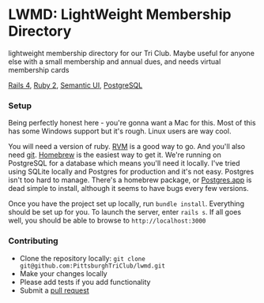 LWMD: LightWeight Membership Directory
====

lightweight membership directory for our Tri Club. Maybe useful for anyone else with a small membership and annual dues, and needs virtual membership cards

[Rails 4](http://rubyonrails.org/), [Ruby 2](https://www.ruby-lang.org/en/),
[Semantic UI](http://semantic-ui.com/), [PostgreSQL](http://www.postgresql.org/)

### Setup
Being perfectly honest here - you're gonna want a Mac for this. Most of this
has some Windows support but it's rough. Linux users are way cool.

You will need a version of ruby. [RVM](http://rvm.io/) is a good way to go.
And you'll also need [git](http://git-scm.com/). [Homebrew](http://brew.sh/) is the easiest way to get it.
We're running on PostgreSQL for a database which means you'll need it locally.
I've tried using SQLite locally and Postgres for production and it's not easy.
Postgres isn't too hard to manage. There's a homebrew package, or [Postgres.app](http://postgresapp.com/)
is dead simple to install, although it seems to have bugs every few versions.

Once you have the project set up locally, run `bundle install`. Everything
should be set up for you. To launch the server, enter `rails s`. If all goes
well, you should be able to browse to `http://localhost:3000`

### Contributing
* Clone the repository locally: `git clone git@github.com:PittsburghTriClub/lwmd.git`
* Make your changes locally
* Please add tests if you add functionality
* Submit a [pull request](https://github.com/PittsburghTriClub/lwmd/pulls)
